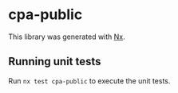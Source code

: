# cpa-public

This library was generated with [Nx](https://nx.dev).

## Running unit tests

Run `nx test cpa-public` to execute the unit tests.
